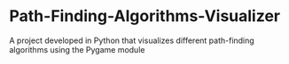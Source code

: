 # Path-Finding-Algorithms-Visualizer
A project developed in Python that visualizes different path-finding algorithms using the Pygame module
